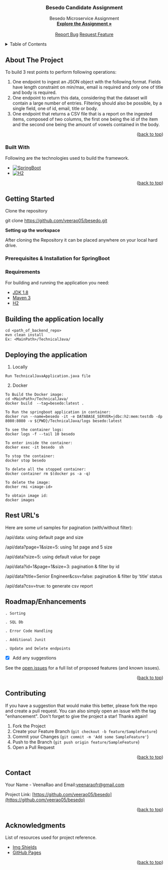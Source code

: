 
<a name="readme-top"></a>

<h3 align="center">Besedo Candidate Assignment </h3>
<div>
  <p align="center">
         Besedo Microservice Assignment
    <br />
    <a href="https://github.com/veerao05/TechnicalJava/blob/master/Assignment.txt"><strong>Explore the Assignment »</strong></a>
    <br />
    <br />
    <a href="https://github.com/veerao05/TechnicalJava/issues">Report Bug</a>
    <a href="https://github.com/veerao05/TechnicalJava/issues">Request Feature</a>
  </p>
</div>



<!-- TABLE OF CONTENTS -->
<details>
  <summary>Table of Contents</summary>
  <ol>
    <li>
      <a href="#about-the-project">About The Project</a>
      <ul>
        <li><a href="#built-with">Built With</a></li>
      </ul>
    </li>
    <li>
      <a href="#getting-started">Getting Started</a>
      <ul>
        <li><a href="#prerequisites">Prerequisites</a></li>
        <li><a href="#installation">Installation</a></li>
      </ul>
    </li>
    <li><a href="#usage">Usage</a></li>
    <li><a href="#roadmap">Roadmap</a></li>
    <li><a href="#contributing">Contributing</a></li>
    <li><a href="#contact">Contact</a></li>
    <li><a href="#acknowledgments">Acknowledgments</a></li>
  </ol>
</details>



<!-- ABOUT THE PROJECT -->
## About The Project
To build 3 rest points to perform following operations:
1. One endpoint to ingest an JSON object with the following format. Fields have length constraint on min/max, email is required and only one
   of title and body is required.
2. One endpoint to return this data, considering that the dataset will contain a large number of entries. Filtering should also be possible, by a
   single field, one of id, email, title or body.
3. One endpoint that returns a CSV file that is a report on the ingested items, composed of two columns, the first one being the id of the item and
   the second one being the amount of vowels contained in the body.


<p align="right">(<a href="#readme-top">back to top</a>)</p>



### Built With

Following are the technologies used to build the framework.

* [![SpringBoot][spring.io]][Springio-url]
* [![H2][H2.console]][H2-url]

<p align="right">(<a href="#readme-top">back to top</a>)</p>



<!-- GETTING STARTED -->
## Getting Started
Clone the repository

git clone https://github.com/veerao05/besedo.git

**Setting up the workspace**

After cloning the Repository it can be placed anywhere on your local hard drive.

### Prerequisites & Installation for SpringBoot

### Requirements

For building and running the application you need:

- [JDK 1.8](http://www.oracle.com/technetwork/java/javase/downloads/jdk8-downloads-2133151.html)
- [Maven 3](https://maven.apache.org)
- [H2](http://www.h2database.com/html/tutorial.html)

## Building the application locally

```
cd <path_of_backend_repo>
mvn clean install
Ex: <MainPath>/TechnicalJava/
```

## Deploying the application 
1. Locally
```
Run TechnicalJavaApplication.java file
```
2. Docker
```
To Build the Docker image:  
cd <MainPath>/TechnicalJava/ 
docker build  --tag=besedo:latest . 

To Run the springboot application in container: 
docker run --name=besedo -it -e DATABASE_SERVER=jdbc:h2:mem:testdb -dp 8080:8080 -v ${PWD}/TechnicalJava/logs besedo:latest

To see the container logs:
docker logs -f --tail 10 besedo

To enter inside the container: 
docker exec -it besedo  sh

To stop the container:
docker stop besedo

To delete all the stopped container:
docker container rm $(docker ps -a -q)

To delete the image:
docker rmi <image-id>

To obtain image id:
docker images
```

  
## Rest URL's
Here are some url samples for pagination (with/without filter):

/api/data: using default page and size  

/api/data?page=1&size=5: using 1st page and 5 size

/api/data?size=5: using default value for page

/api/data?id=1&page=1&size=3: pagination & filter by id 

/api/data?title=Senior Engineer&csv=false: pagination & filter by ‘title’ status

/api/data?csv=true: to generate csv report

<!-- ROADMAP -->
## Roadmap/Enhancements
`. Sorting`

`. SQL Db`

`. Error Code Handling`

`. Additional Junit`

`. Update and Delete endpoints`


- [x] Add any suggestions

See the [open issues](https://github.com/veerao05/besedo/issues) for a full list of proposed features (and known issues).

<p align="right">(<a href="#readme-top">back to top</a>)</p>



<!-- CONTRIBUTING -->
## Contributing

If you have a suggestion that would make this better, please fork the repo and create a pull request. You can also simply open an issue with the tag "enhancement".
Don't forget to give the project a star! Thanks again!

1. Fork the Project
2. Create your Feature Branch (`git checkout -b feature/SampleFeature`)
3. Commit your Changes (`git commit -m 'Add some SampleFeature'`)
4. Push to the Branch (`git push origin feature/SampleFeature`)
5. Open a Pull Request

<p align="right">(<a href="#readme-top">back to top</a>)</p>


<!-- CONTACT -->
## Contact

Your Name - VeenaRao and Email:veenaraofr@gmail.com

Project Link: [https://github.com/veerao05/besedo](https://github.com/veerao05/besedo)

<p align="right">(<a href="#readme-top">back to top</a>)</p>



<!-- ACKNOWLEDGMENTS -->
## Acknowledgments
List of resources used for project reference.

* [Img Shields](https://shields.io)
* [GitHub Pages](https://pages.github.com)

<p align="right">(<a href="#readme-top">back to top</a>)</p>



<!-- MARKDOWN LINKS & IMAGES -->
<!-- https://www.markdownguide.org/basic-syntax/#reference-style-links -->
[issues-url]: https://github.com/veerao05/TechnicalJava/issues
[spring.io]: https://img.shields.io/badge/SpringBoot-6DB33F?style=for-the-badge&logo=springboot&logoColor=white
[Springio-url]: http://www.h2database.com/html/tutorial.html
[H2.console]: https://img.shields.io/badge/H2-00008B?style=for-the-badge&logo=H2&logoColor=white
[H2-url]:  http://www.h2database.com/html/tutorial.html